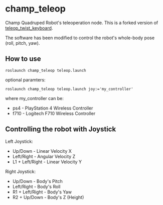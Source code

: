 # champ_teleop
Champ Quadruped Robot's teleoperation node. This is a forked version of [teleop_twist_keyboard](https://github.com/ros-teleop/teleop_twist_keyboard/blob/master/teleop_twist_keyboard.py). 

The software has been modified to control the robot's whole-body pose (roll, pitch, yaw).

## How to use

    roslaunch champ_teleop teleop.launch

optional paramters:

    roslaunch champ_teleop teleop.launch joy:='my_controller'

where my_controller can be:

- ps4 - PlayStation 4 Wireless Controller
- f710 - Logitech F710 Wireless Controller

## Controlling the robot with Joystick

Left Joystick:
- Up/Down - Linear Velocity X
- Left/Right - Angular Velocity Z
- L1 + Left/Right - Linear Velocity Y

Right Joystick:
- Up/Down - Body's Pitch
- Left/Right - Body's Roll
- R1 + Left/Right - Body's Yaw
- R2 + Up/Down - Body's Z (Height) 